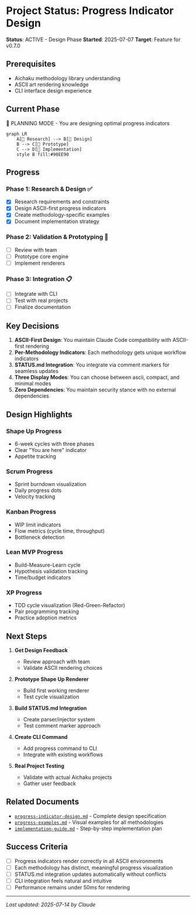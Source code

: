 # Project Status: Progress Indicator Design

**Status**: ACTIVE - Design Phase **Started**: 2025-07-07 **Target**: Feature
for v0.7.0

## Prerequisites

- Aichaku methodology library understanding
- ASCII art rendering knowledge
- CLI interface design experience

## Current Phase

📐 PLANNING MODE - You are designing optimal progress indicators

```mermaid
graph LR
    A[🌱 Research] --> B[🌿 Design]
    B --> C[🌳 Prototype]
    C --> D[🍃 Implementation]
    style B fill:#90EE90
```

## Progress

### Phase 1: Research & Design ✅

- [x] Research requirements and constraints
- [x] Design ASCII-first progress indicators
- [x] Create methodology-specific examples
- [x] Document implementation strategy

### Phase 2: Validation & Prototyping 🔄

- [ ] Review with team
- [ ] Prototype core engine
- [ ] Implement renderers

### Phase 3: Integration 📋

- [ ] Integrate with CLI
- [ ] Test with real projects
- [ ] Finalize documentation

## Key Decisions

1. **ASCII-First Design**: You maintain Claude Code compatibility with
   ASCII-first rendering
2. **Per-Methodology Indicators**: Each methodology gets unique workflow
   indicators
3. **STATUS.md Integration**: You integrate via comment markers for seamless
   updates
4. **Three Display Modes**: You can choose between ascii, compact, and minimal
   modes
5. **Zero Dependencies**: You maintain security stance with no external
   dependencies

## Design Highlights

### Shape Up Progress

- 6-week cycles with three phases
- Clear "You are here" indicator
- Appetite tracking

### Scrum Progress

- Sprint burndown visualization
- Daily progress dots
- Velocity tracking

### Kanban Progress

- WIP limit indicators
- Flow metrics (cycle time, throughput)
- Bottleneck detection

### Lean MVP Progress

- Build-Measure-Learn cycle
- Hypothesis validation tracking
- Time/budget indicators

### XP Progress

- TDD cycle visualization (Red-Green-Refactor)
- Pair programming tracking
- Practice adoption metrics

## Next Steps

1. **Get Design Feedback**
   - Review approach with team
   - Validate ASCII rendering choices

2. **Prototype Shape Up Renderer**
   - Build first working renderer
   - Test cycle visualization

3. **Build STATUS.md Integration**
   - Create parser/injector system
   - Test comment marker approach

4. **Create CLI Command**
   - Add progress command to CLI
   - Integrate with existing workflows

5. **Real Project Testing**
   - Validate with actual Aichaku projects
   - Gather user feedback

## Related Documents

- [`progress-indicator-design.md`](./progress-indicator-design.md) - Complete
  design specification
- [`progress-examples.md`](./progress-examples.md) - Visual examples for all
  methodologies
- [`implementation-guide.md`](./implementation-guide.md) - Step-by-step
  implementation plan

## Success Criteria

- [ ] Progress indicators render correctly in all ASCII environments
- [ ] Each methodology has distinct, meaningful progress visualization
- [ ] STATUS.md integration updates automatically without conflicts
- [ ] CLI integration feels natural and intuitive
- [ ] Performance remains under 50ms for rendering

---

_Last updated: 2025-07-14 by Claude_

